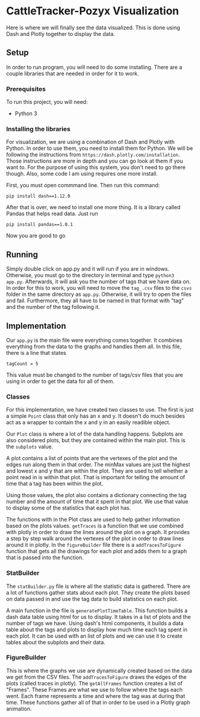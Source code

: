 # CattleTracker-Pozyx Visualization

Here is where we will finally see the data visualized. This is done using Dash and Plotly together to display the data.

## Setup

In order to run program, you will need to do some installing. There are a couple libraries that are needed in order for it to work.

### Prerequisites

To run this project, you will need:

* Python 3

### Installing the libraries

For visualization, we are using a combination of Dash and Plotly with Python. In order to use them, you need to install them for Python. We will be following the instructions from `https://dash.plotly.com/installation`. Those instructions are more in depth and you can go look at them if you want to. For the purpose of using this system, you don't need to go there though. Also, some code I am using requires one more install.

First, you must open commmand line. Then run this command:

`pip install dash==1.12.0`

After that is over, we need to install one more thing. It is a library called Pandas that helps read data. Just run

`pip install pandas==1.0.1`

Now you are good to go

## Running

Simply double click on app.py and it will run if you are in windows. Otherwise, you must go to the directory in terminal and type `python3 app.py`. Afterwards, it will ask you the number of tags that we have data on. In order for this to work, you will need to move the `tag_.csv` files to the `csvs` folder in the same directory as `app.py`. Otherwise, it will try to open the files and fail. Furthermore, they all have to be named in that format with "tag" and the number of the tag following it.

## Implementation

Our `app.py` is the main file were everything comes together. It combines everything from the data to the graphs and handles them all. In this file, there is a line that states

```
tagCount = 5
```

This value must be changed to the number of tags/csv files that you are using in order to get the data for all of them.

### Classes

For this implementation, we have created two classes to use. The first is just a simple `Point` class that only has an x and y. It doesn't do much besides act as a wrapper to contain the x and y in an easily readible object.

Our `Plot` class is where a lot of the data handling happens. Subplots are also considered plots, but they are contained within the main plot. This is the `subplots` value. 

A plot contains a list of points that are the vertexes of the plot and the edges run along them in that order. The minMax values are just the highest and lowest x and y that are within the plot. They are used to tell whether a point read in is within that plot. That is important for telling the amount of time that a tag has been within the plot.

Using those values, the plot also contains a dictionary connecting the tag number and the amount of time that it spent in that plot. We use that value to display some of the statistics that each plot has.

The functions with in the Plot class are used to help gather information based on the plots values. `getTraces` is a function that we use combined with plotly in order to draw the lines around the plot on a graph. It provides a step by step walk around the vertexes of the plot in order to draw lines around it in plotly. In the `figureBuilder` file there is a `addTracesToFigure` function that gets all the drawings for each plot and adds them to a graph that is passed into the function.

### StatBuilder

The `statBuilder.py` file is where all the statistic data is gathered. There are a lot of functions gather stats about each plot. They create the plots based on data passed in and use the tag data to build statistics on each plot. 

A main function in the file is `generatePlotTimeTable`. This function builds a dash data table using html for us to display. It takes in a list of plots and the number of tags we have. Using dash's html components, it builds a data table about the tags and plots to display how much time each tag spent in each plot. It can be used with an list of plots and we can use it to create tables about the subplots and their data.

### FigureBuilder

This is where the graphs we use are dynamically created based on the data we get from the CSV files. The `addTracesToFigure` draws the edges of the plots (called traces in plotly). The `getAllFrames` function creates a list of "Frames". These Frames are what we use to follow where the tags each went. Each frame represents a time and where the tag was at during that time. These functions gather all of that in order to be used in a Plotly graph animation.